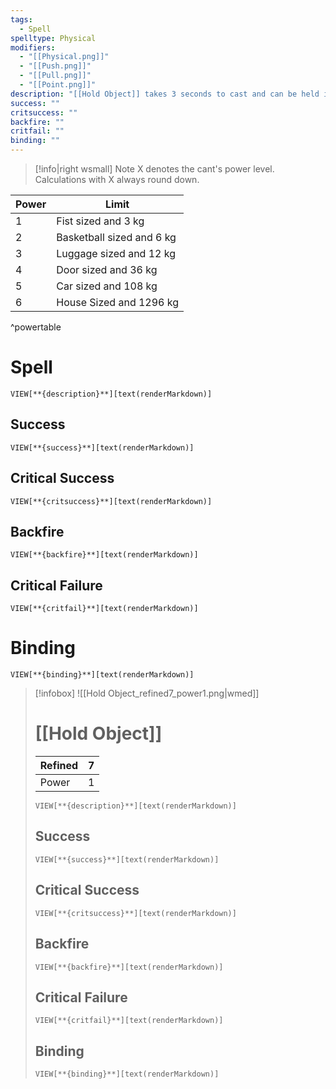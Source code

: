```yaml
---
tags:
  - Spell
spelltype: Physical
modifiers:
  - "[[Physical.png]]"
  - "[[Push.png]]"
  - "[[Pull.png]]"
  - "[[Point.png]]"
description: "[[Hold Object]] takes 3 seconds to cast and can be held indefinitely as long as no other incantations are being cast by the user.\n![[#^powertable]]"
success: ""
critsuccess: ""
backfire: ""
critfail: ""
binding: ""
---
```


> [!info|right wsmall] Note
> X denotes the cant's power level.
> Calculations with X always round down.

| Power | Limit                     |
| ----- | ------------------------- |
| 1     | Fist sized and 3 kg       |
| 2     | Basketball sized and 6 kg |
| 3     | Luggage sized and 12 kg   |
| 4     | Door sized and 36 kg      |
| 5     | Car sized and 108 kg      |
| 6     | House Sized and 1296 kg   |
^powertable

# Spell
`VIEW[**{description}**][text(renderMarkdown)]`
## Success
`VIEW[**{success}**][text(renderMarkdown)]`
## Critical Success
`VIEW[**{critsuccess}**][text(renderMarkdown)]`
## Backfire
`VIEW[**{backfire}**][text(renderMarkdown)]`
## Critical Failure
`VIEW[**{critfail}**][text(renderMarkdown)]`
# Binding
`VIEW[**{binding}**][text(renderMarkdown)]`

> [!infobox]
> ![[Hold Object_refined7_power1.png|wmed]] 
> # [[Hold Object]]
> | Refined | 7 |
> | -- | -- |
> | Power | 1 |
> `VIEW[**{description}**][text(renderMarkdown)]`
> ## Success
> `VIEW[**{success}**][text(renderMarkdown)]`
> ## Critical Success
> `VIEW[**{critsuccess}**][text(renderMarkdown)]`
> ## Backfire
> `VIEW[**{backfire}**][text(renderMarkdown)]`
> ## Critical Failure
> `VIEW[**{critfail}**][text(renderMarkdown)]`
> ## Binding
> `VIEW[**{binding}**][text(renderMarkdown)]`